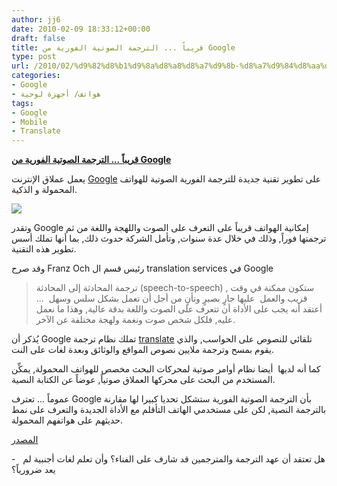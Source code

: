 ```yaml
---
author: jj6
date: 2010-02-09 18:33:12+00:00
draft: false
title: قريباً ... الترجمة الصوتية الفورية من Google
type: post
url: /2010/02/%d9%82%d8%b1%d9%8a%d8%a8%d8%a7%d9%8b-%d8%a7%d9%84%d8%aa%d8%b1%d8%ac%d9%85%d8%a9-%d8%a7%d9%84%d8%b5%d9%88%d8%aa%d9%8a%d8%a9-%d8%a7%d9%84%d9%81%d9%88%d8%b1%d9%8a%d8%a9-%d9%85%d9%86-google/
categories:
- Google
- هواتف/ أجهزة لوحية
tags:
- Google
- Mobile
- Translate
---
```


[**قريباً ... الترجمة الصوتية الفورية من Google**](https://www.it-scoop.com/2010/02/%d9%82%d8%b1%d9%8a%d8%a8%d8%a7%d9%8b-%d8%a7%d9%84%d8%aa%d8%b1%d8%ac%d9%85%d8%a9-%d8%a7%d9%84%d8%b5%d9%88%d8%aa%d9%8a%d8%a9-%d8%a7%d9%84%d9%81%d9%88%d8%b1%d9%8a%d8%a9-%d9%85%d9%86-google/)


يعمل عملاق الإنترنت [Google](http://www.google.com) على تطوير  تقنية جديدة للترجمة الفورية الصوتية للهواتف المحمولة و الذكية.

[![](https://www.it-scoop.com/wp-content/uploads/2010/02/hello-marhaba.jpg)
](https://www.it-scoop.com/2010/02/%d9%82%d8%b1%d9%8a%d8%a8%d8%a7%d9%8b-%d8%a7%d9%84%d8%aa%d8%b1%d8%ac%d9%85%d8%a9-%d8%a7%d9%84%d8%b5%d9%88%d8%aa%d9%8a%d8%a9-%d8%a7%d9%84%d9%81%d9%88%d8%b1%d9%8a%d8%a9-%d9%85%d9%86-google/)

وتقدر Google إمكانية الهواتف قريباً على التعرف على الصوت واللهجة  واللغة من ثم ترجمتها فوراً, وذلك في خلال عدة سنوات, وتأمل الشركة حدوث  ذلك, بما أنها تملك أسس تطوير هذه التقنية.

وقد صرح Franz Och رئيس قسم ال translation services في Google


<blockquote>ترجمة  المحادثة إلى المحادثة (speech-to-speech) , ستكون ممكنة في وقت قريب  والعمل  عليها جارٍ بصبرٍ وتأنٍ من أجل أن تعمل بشكل سلس وسهل  ... أعتقد  أنه يجب على الأداة أن تتعرف على الصوت واللغة بدقة عالية, وهذا ما نعمل  عليه, فلكل شخص صوت ونغمة ولهجة مختلفة عن الآخر.</blockquote>


يُذكر  أن Google تملك نظام ترجمة [translate](http://translate.google.com) تلقائي للنصوص على الحواسب, والذي يقوم بمسح وترجمة ملايين نصوص المواقع  والوثائق وبعدة لغات على النت.

كما  أنه لديها  أيضا نظام أوامر صوتية لمحركات البحث مخصص للهواتف المحمولة,  يمكِّن المستخدم من البحث على محركها العملاق صوتياً, عوضاً عن الكتابة  النصية.

عموماً ... تعترف Google بأن الترجمة الصوتية الفورية ستشكل تحديا كبيرا  لها مقارنة بالترجمة النصية, لكن على مستخدمي الهاتف التأقلم مع الأداة  الجديدة والتعرف على نمط حديثهم على هواتفهم المحمولة.

[المصدر](http://technology.timesonline.co.uk/tol/news/tech_and_web/personal_tech/article7017831.ece)

-   هل تعتقد أن عهد الترجمة والمترجمين قد شارف على الفناء؟ وأن تعلم  لغات أجنبية لم يعد ضرورياً؟
